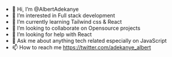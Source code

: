 - 👋 Hi, I’m @AlbertAdekanye
- 👀 I’m interested in Full stack development
- 🌱 I’m currently learning Tailwind css & React
- 💞️ I’m looking to collaborate on Opensource projects
- 🤔 I’m looking for help with React 
- 💬 Ask me about anything tech related especially on JavaScript
- 📫 How to reach me  https://twitter.com/adekanye_albert

<!---
AlbertAdekanye/AlbertAdekanye is a ✨ special ✨ repository because its `README.md` (this file) appears on your GitHub profile.
You can click the Preview link to take a look at your changes.
--->
